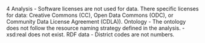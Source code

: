 4
    Analysis
        - Software licenses are not used for data. There specific licenses for data: Creative Commons (CC), Open Data Commons (ODC), or Community Data License Agreement (CDLA)).
    Ontology
        - The ontology does not follow the resource naming strategy defined in the analysis.
        - xsd:real does not exist.
    RDF data
        - District codes are not numbers.
